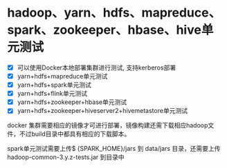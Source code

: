 # hadoop、yarn、hdfs、mapreduce、spark、zookeeper、hbase、hive单元测试
- [x] 可以使用Docker本地部署集群进行测试, 支持kerberos部署
- [x] yarn+hdfs+mapreduce单元测试
- [x] yarn+hdfs+spark单元测试
- [x] yarn+hdfs+flink单元测试
- [x] yarn+hdfs+zookeeper+hbase单元测试
- [x] yarn+hdfs+zookeeper+hiveserver2+hivemetastore单元测试

docker 集群需要相应的镜像才可进行部署，镜像构建还需下载相应hadoop文件，不过build目录中都具有相应的下载脚本。

spark单元测试需要上传$ {SPARK_HOME}/jars 到 data/jars 目录，还需要上传 hadoop-common-3.y.z-tests.jar 到目录中
